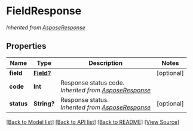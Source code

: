 # FieldResponse


*Inherited from [AsposeResponse](AsposeResponse.md)*
## Properties
Name | Type | Description | Notes
------------ | ------------- | ------------- | -------------
**field** | [**Field?**](Field.md) |  | [optional]
**code** | **Int** | Response status code.<br />*Inherited from [AsposeResponse](AsposeResponse.md)* | 
**status** | **String?** | Response status.<br />*Inherited from [AsposeResponse](AsposeResponse.md)* | [optional]

[[Back to Model list]](../README.md#documentation-for-models) [[Back to API list]](../README.md#documentation-for-api-endpoints) [[Back to README]](../README.md) [[View Source]](../AsposePdfCloud/Models/FieldResponse.swift)

